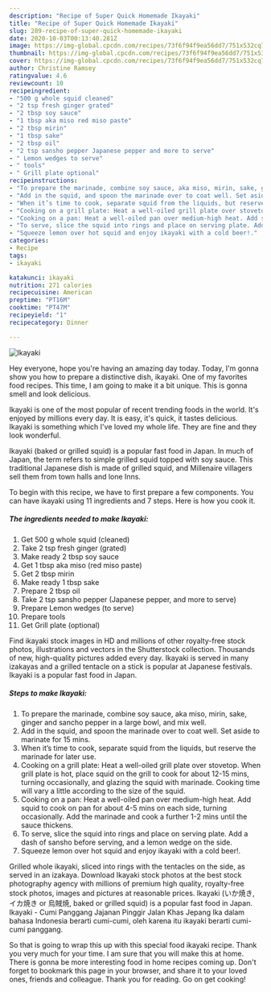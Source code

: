 ```yaml
---
description: "Recipe of Super Quick Homemade Ikayaki"
title: "Recipe of Super Quick Homemade Ikayaki"
slug: 289-recipe-of-super-quick-homemade-ikayaki
date: 2020-10-03T00:13:40.281Z
image: https://img-global.cpcdn.com/recipes/73f6f94f9ea56dd7/751x532cq70/ikayaki-recipe-main-photo.jpg
thumbnail: https://img-global.cpcdn.com/recipes/73f6f94f9ea56dd7/751x532cq70/ikayaki-recipe-main-photo.jpg
cover: https://img-global.cpcdn.com/recipes/73f6f94f9ea56dd7/751x532cq70/ikayaki-recipe-main-photo.jpg
author: Christine Ramsey
ratingvalue: 4.6
reviewcount: 10
recipeingredient:
- "500 g whole squid cleaned"
- "2 tsp fresh ginger grated"
- "2 tbsp soy sauce"
- "1 tbsp aka miso red miso paste"
- "2 tbsp mirin"
- "1 tbsp sake"
- "2 tbsp oil"
- "2 tsp sansho pepper Japanese pepper and more to serve"
- " Lemon wedges to serve"
- " tools"
- " Grill plate optional"
recipeinstructions:
- "To prepare the marinade, combine soy sauce, aka miso, mirin, sake, ginger and sancho pepper in a large bowl, and mix well."
- "Add in the squid, and spoon the marinade over to coat well. Set aside to marinate for 15 mins."
- "When it’s time to cook, separate squid from the liquids, but reserve the marinade for later use."
- "Cooking on a grill plate: Heat a well-oiled grill plate over stovetop. When grill plate is hot, place squid on the grill to cook for about 12-15 mins, turning occasionally, and glazing the squid with marinade. Cooking time will vary a little according to the size of the squid."
- "Cooking on a pan: Heat a well-oiled pan over medium-high heat. Add squid to cook on pan for about 4-5 mins on each side, turning occasionally. Add the marinade and cook a further 1-2 mins until the sauce thickens."
- "To serve, slice the squid into rings and place on serving plate. Add a dash of sansho before serving, and a lemon wedge on the side."
- "Squeeze lemon over hot squid and enjoy ikayaki with a cold beer!."
categories:
- Recipe
tags:
- ikayaki

katakunci: ikayaki 
nutrition: 271 calories
recipecuisine: American
preptime: "PT16M"
cooktime: "PT47M"
recipeyield: "1"
recipecategory: Dinner

---
```



![Ikayaki](https://img-global.cpcdn.com/recipes/73f6f94f9ea56dd7/751x532cq70/ikayaki-recipe-main-photo.jpg)

Hey everyone, hope you're having an amazing day today. Today, I'm gonna show you how to prepare a distinctive dish, ikayaki. One of my favorites food recipes. This time, I am going to make it a bit unique. This is gonna smell and look delicious.

Ikayaki is one of the most popular of recent trending foods in the world. It's enjoyed by millions every day. It is easy, it's quick, it tastes delicious. Ikayaki is something which I've loved my whole life. They are fine and they look wonderful.

Ikayaki (baked or grilled squid) is a popular fast food in Japan. In much of Japan, the term refers to simple grilled squid topped with soy sauce. This traditional Japanese dish is made of grilled squid, and Millenaire villagers sell them from town halls and lone Inns.


To begin with this recipe, we have to first prepare a few components. You can have ikayaki using 11 ingredients and 7 steps. Here is how you cook it.

<!--inarticleads1-->

##### The ingredients needed to make Ikayaki:

1. Get 500 g whole squid (cleaned)
1. Take 2 tsp fresh ginger (grated)
1. Make ready 2 tbsp soy sauce
1. Get 1 tbsp aka miso (red miso paste)
1. Get 2 tbsp mirin
1. Make ready 1 tbsp sake
1. Prepare 2 tbsp oil
1. Take 2 tsp sansho pepper (Japanese pepper, and more to serve)
1. Prepare  Lemon wedges (to serve)
1. Prepare  tools
1. Get  Grill plate (optional)


Find ikayaki stock images in HD and millions of other royalty-free stock photos, illustrations and vectors in the Shutterstock collection. Thousands of new, high-quality pictures added every day. Ikayaki is served in many izakayas and a grilled tentacle on a stick is popular at Japanese festivals. Ikayaki is a popular fast food in Japan. 

<!--inarticleads2-->

##### Steps to make Ikayaki:

1. To prepare the marinade, combine soy sauce, aka miso, mirin, sake, ginger and sancho pepper in a large bowl, and mix well.
1. Add in the squid, and spoon the marinade over to coat well. Set aside to marinate for 15 mins.
1. When it’s time to cook, separate squid from the liquids, but reserve the marinade for later use.
1. Cooking on a grill plate: Heat a well-oiled grill plate over stovetop. When grill plate is hot, place squid on the grill to cook for about 12-15 mins, turning occasionally, and glazing the squid with marinade. Cooking time will vary a little according to the size of the squid.
1. Cooking on a pan: Heat a well-oiled pan over medium-high heat. Add squid to cook on pan for about 4-5 mins on each side, turning occasionally. Add the marinade and cook a further 1-2 mins until the sauce thickens.
1. To serve, slice the squid into rings and place on serving plate. Add a dash of sansho before serving, and a lemon wedge on the side.
1. Squeeze lemon over hot squid and enjoy ikayaki with a cold beer!.


Grilled whole ikayaki, sliced into rings with the tentacles on the side, as served in an izakaya. Download Ikayaki stock photos at the best stock photography agency with millions of premium high quality, royalty-free stock photos, images and pictures at reasonable prices. Ikayaki (いか焼き, イカ焼き or 烏賊焼, baked or grilled squid) is a popular fast food in Japan. Ikayaki - Cumi Panggang Jajanan Pinggir Jalan Khas Jepang Ika dalam bahasa Indonesia berarti cumi-cumi, oleh karena itu ikayaki berarti cumi-cumi panggang. 

So that is going to wrap this up with this special food ikayaki recipe. Thank you very much for your time. I am sure that you will make this at home. There is gonna be more interesting food in home recipes coming up. Don't forget to bookmark this page in your browser, and share it to your loved ones, friends and colleague. Thank you for reading. Go on get cooking!
